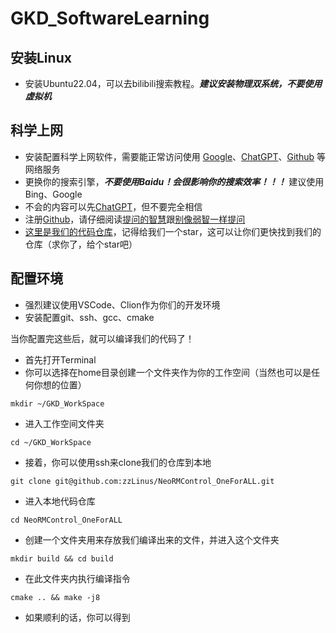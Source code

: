 # GKD_SoftwareLearning

## 安装Linux
+ 安装Ubuntu22.04，可以去bilibili搜索教程。***建议安装物理双系统，不要使用虚拟机***

## 科学上网
+ 安装配置科学上网软件，需要能正常访问使用 [Google](https://google.com/)、[ChatGPT](https://chat.openai.com/)、[Github](https://github.com) 等网络服务
+ 更换你的搜索引擎，***不要使用Baidu！会很影响你的搜索效率！！！*** 建议使用Bing、Google
+ 不会的内容可以先[ChatGPT](https://chat.openai.com/)，但不要完全相信
+ 注册[Github](https://github.com)，请仔细阅读[提问的智慧](https://github.com/ryanhanwu/How-To-Ask-Questions-The-Smart-Way/blob/master/README-zh_CN.md)跟[别像弱智一样提问](https://github.com/tangx/Stop-Ask-Questions-The-Stupid-Ways/blob/master/README.md)
+ [这里是我们的代码仓库](https://github.com/zzLinus/NeoRMControl_OneForALL)，记得给我们一个star，这可以让你们更快找到我们的仓库（求你了，给个star吧）

## 配置环境
+ 强烈建议使用VSCode、Clion作为你们的开发环境
+ 安装配置git、ssh、gcc、cmake

当你配置完这些后，就可以编译我们的代码了！

+ 首先打开Terminal
+ 你可以选择在home目录创建一个文件夹作为你的工作空间（当然也可以是任何你想的位置）
```
mkdir ~/GKD_WorkSpace
```
+ 进入工作空间文件夹
```
cd ~/GKD_WorkSpace
```
+ 接着，你可以使用ssh来clone我们的仓库到本地
```
git clone git@github.com:zzLinus/NeoRMControl_OneForALL.git
```
+ 进入本地代码仓库
```
cd NeoRMControl_OneForALL
```
+ 创建一个文件夹用来存放我们编译出来的文件，并进入这个文件夹
```
mkdir build && cd build
```
+ 在此文件夹内执行编译指令
```
cmake .. && make -j8
```
+ 如果顺利的话，你可以得到
